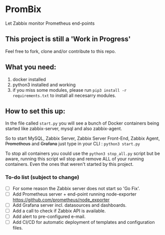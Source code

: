 # PromBix
Let Zabbix monitor Prometheus end-points

## This project is still a 'Work in Progress'
Feel free to fork, clone and/or contribute to this repo.

## What you need:
1. docker installed
2. python3 installed and working
3. if you miss some modules, please run `pip3 install -r requirements.txt` to install all necesarry modules.

## How to set this up:
In the file called `start.py` you will see a bunch of Docker containers being started like zabbix-server, mysql and also zabbix-agent.

So to start MySQL, Zabbix Server, Zabbix Server Front-End, Zabbix Agent, ~~Prometheus~~ and ~~Grafana~~ just type in your CLI : `python3 start.py`

To stop all containers you could use the `python3 stop_all.py` script but be aware, running this script wil stop and remove ALL of your running containers. Even the ones that weren't started by this project.

### To-do list (subject to change)

- [ ] For some reason the Zabbix server does not start so 'Go Fix'.
- [ ] Add Prometheus server + end-point running node-exporter https://github.com/prometheus/node_exporter
- [ ] Add Grafana server incl. datasources and dashboards.
- [ ] Add a call to check if Zabbix API is available.
- [ ] Add alert to pre-configured e-mail.
- [ ] Add CI/CD for automatic deployment of templates and configuration files.
